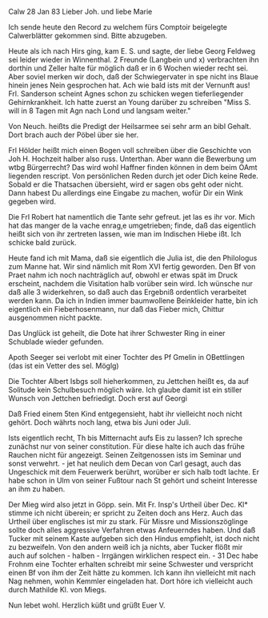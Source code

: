  Calw 28 Jan 83
Lieber Joh. und liebe Marie

Ich sende heute den Record zu welchem fürs Comptoir beigelegte Calwerblätter gekommen sind. Bitte abzugeben.

Heute als ich nach Hirs ging, kam E. S. und sagte, der liebe Georg Feldweg sei leider wieder in Winnenthal. 2 Freunde (Langbein und x) verbrachten ihn dorthin und Zeller halte für möglich daß er in 6 Wochen wieder recht sei. Aber soviel merken wir doch, daß der Schwiegervater in spe nicht ins Blaue hinein jenes Nein gesprochen hat. Ach wie bald ists mit der Vernunft aus! 
Frl. Sanderson scheint Agnes schon zu schicken wegen tieferliegender Gehirnkrankheit. Ich hatte zuerst an Young darüber zu schreiben "Miss S. will in 8 Tagen mit Agn nach Lond und langsam weiter."

Von Neuch. heißts die Predigt der Heilsarmee sei sehr arm an bibl Gehalt. Dort brach auch der Pöbel über sie her.

Frl Hölder heißt mich einen Bogen voll schreiben über die Geschichte von Joh H. Hochzeit halber also russ. Unterthan. Aber wann die Bewerbung um wtbg Bürgerrecht? Das wird wohl Haffner finden können in dem beim OAmt liegenden rescript. Von persönlichen Reden durch jet oder Dich keine Rede. Sobald er die Thatsachen übersieht, wird er sagen obs geht oder nicht. Dann habest Du allerdings eine Eingabe zu machen, wofür Dir ein Wink gegeben wird.

Die Frl Robert hat namentlich die Tante sehr gefreut. jet las es ihr vor. Mich hat das manger de la vache enrag‚e umgetrieben; finde, daß das eigentlich heißt sich von ihr zertreten lassen, wie man im Indischen Hiebe ißt. Ich schicke bald zurück.

Heute fand ich mit Mama, daß sie eigentlich die Julia ist, die den Philologus zum Manne hat. Wir sind nämlich mit Rom XVI fertig geworden. 
Den Bf von Praet nahm ich noch nachträglich auf, obwohl er etwas spät im Druck erscheint, nachdem die Visitation halb vorüber sein wird. Ich wünsche nur daß alle 3 widerkehren, so daß auch das Ergebniß ordentlich verarbeitet werden kann. Da ich in Indien immer baumwollene Beinkleider hatte, bin ich eigentlich ein Fieberhosenmann, nur daß das Fieber mich, Chittur ausgenommen nicht packte.

Das Unglück ist geheilt, die Dote hat ihrer Schwester Ring in einer Schublade wieder gefunden.

Apoth Seeger sei verlobt mit einer Tochter des Pf Gmelin in OBettlingen (das ist ein Vetter des sel. Möglg)

Die Tochter Albert Isbgs soll hieherkommen, zu Jettchen heißt es, da auf Solitude kein Schulbesuch möglich wäre. Ich glaube damit ist ein stiller Wunsch von Jettchen befriedigt. Doch erst auf Georgi

Daß Fried einem 5ten Kind entgegensieht, habt ihr vielleicht noch nicht gehört. Doch währts noch lang, etwa bis Juni oder Juli.

Ists eigentlich recht, Th bis Mitternacht aufs Eis zu lassen? Ich spreche zunächst nur von seiner constitution. Für diese halte ich auch das frühe Rauchen nicht für angezeigt. Seinen Zeitgenossen ists im Seminar und sonst verwehrt. - jet hat neulich dem Decan von Carl gesagt, auch das Ungeschick mit dem Feuerwerk berührt, worüber er sich halb todt lachte. Er habe schon in Ulm von seiner Fußtour nach St gehört und scheint Interesse an ihm zu haben.

Der Mieg wird also jetzt in Göpp. sein. Mit Fr. Insp's Urtheil über Dec. Kl<aiber>* stimme ich nicht überein; er spricht zu Zeiten doch ans Herz. Auch das Urtheil über englisches ist mir zu stark. Für Missre und Missionszöglinge sollte doch alles aggressive Verfahren etwas Anfeuerndes haben. Und daß Tucker mit seinem Kaste aufgeben sich den Hindus empfiehlt, ist doch nicht zu bezweifeln. Von den andern weiß ich ja nichts, aber Tucker flößt mir auch auf solchen - halben - Irrgängen wirklichen respect ein. - 31 Dec habe Frohnm eine Tochter erhalten schreibt mir seine Schwester und verspricht einen Bf von ihm der Zeit hätte zu kommen. Ich kann ihn vielleicht mit nach Nag nehmen, wohin Kemmler eingeladen hat. Dort höre ich vielleicht auch durch Mathilde Kl. von Miegs.

Nun lebet wohl. Herzlich küßt und grüßt
 Euer V.
